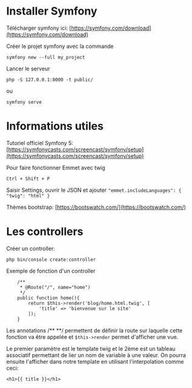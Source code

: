 # Installer Symfony

Télécharger symfony ici: [https://symfony.com/download](https://symfony.com/download)

Créer le projet symfony avec la commande 

`symfony new --full my_project`

Lancer le serveur 

`php -S 127.0.0.1:8000 -t public/`

ou

`symfony serve`

# Informations utiles

Tutoriel officiel Symfony 5: [https://symfonycasts.com/screencast/symfony/setup](https://symfonycasts.com/screencast/symfony/setup)

Pour faire fonctionner Emmet avec twig

`Ctrl + Shift + P`

Saisir Settings, ouvrir le JSON et ajouter
`"emmet.includeLanguages": {
        "twig": "html"
}`

Thèmes bootstrap: [https://bootswatch.com/](https://bootswatch.com/)

# Les controllers

Créer un controller:

`php bin/console create:controller`

Exemple de fonction d'un controller

```  
    /**
     * @Route("/", name="home")
     */
    public function home(){
        return $this->render('blog/home.html.twig', [
            'title' => 'bienvenue sur le site'
        ]);
    }
```

Les annotations /** **/ permettent de définir la route sur laquelle cette fonction va être appelée et 
`$this->render` permet d'afficher une vue.

Le premier paramètre est le template twig et le 2ème est un tableau associatif permettant de lier un nom de variable à une valeur. On pourra ensuite l'afficher dans notre template en utilisant l'interpolation comme ceci:

`<h1>{{ title }}</h1>`
